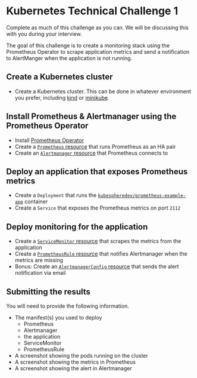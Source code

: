 # Kubernetes Technical Challenge 1

Complete as much of this challenge as you can. We will be discussing this with you during your interview.

The goal of this challenge is to create a monitoring stack using the Prometheus Operator to scrape
application metrics and send a notification to AlertManger when the application is not running.

## Create a Kubernetes cluster

 - Create a Kubernetes cluster. This can be done in whatever environment you prefer, including
[kind](https://kind.sigs.k8s.io/) or [minikube](https://minikube.sigs.k8s.io/).

## Install Prometheus & Alertmanager using the Prometheus Operator

- Install [Prometheus Operator](https://github.com/prometheus-operator/prometheus-operator#quickstart)
- Create a [`Prometheus` resource](https://github.com/prometheus-operator/prometheus-operator/blob/main/Documentation/api.md#prometheus) that runs Prometheus as an HA pair
- Create an [`Alertmanager` resource](https://github.com/prometheus-operator/prometheus-operator/blob/main/Documentation/api.md#alertmanager) that Prometheus connects to

## Deploy an application that exposes Prometheus metrics

- Create a `Deployment` that runs the [`kubespheredev/prometheus-example-app`](https://github.com/kubesphere/prometheus-example-app) container
- Create a `Service` that exposes the Prometheus metrics on port `2112`

 ## Deploy monitoring for the application

- Create a [`ServiceMonitor` resource](https://github.com/prometheus-operator/prometheus-operator/blob/main/Documentation/api.md#servicemonitor) that scrapes the metrics from the application
- Create a [`PrometheusRule` resource](https://github.com/prometheus-operator/prometheus-operator/blob/main/Documentation/api.md#prometheusrule) that notifies Alertmanager when the metrics are missing
- Bonus: Create an [`AlertmanagerConfig` resource](https://github.com/prometheus-operator/prometheus-operator/blob/main/Documentation/api.md#alertmanagerconfig) that sends the alert notification via email

## Submitting the results

You will need to provide the following information.

- The manifest(s) you used to deploy
  - Prometheus
  - Alertmanager
  - the application
  - ServiceMonitor
  - PrometheusRule
- A screenshot showing the pods running on the cluster
- A screenshot showing the metrics in Prometheus
- A screenshot showing the alert in Alertmanager

